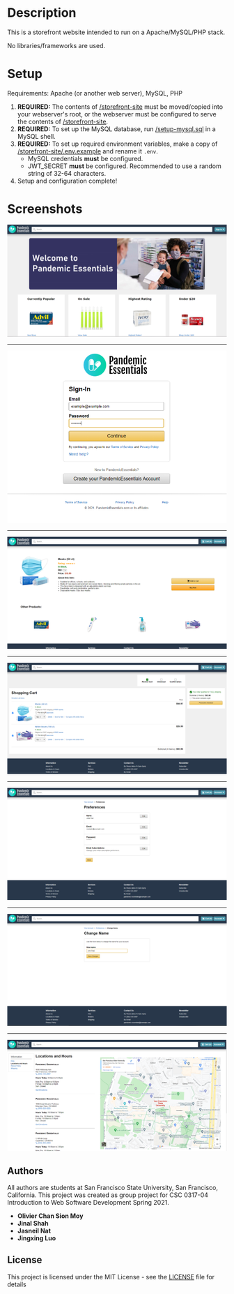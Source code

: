 # Description

This is a storefront website intended to run on a Apache/MySQL/PHP stack.

No libraries/frameworks are used.

# Setup

Requirements:
Apache (or another web server),
MySQL,
PHP

1. **REQUIRED:** The contents of [/storefront-site](storefront-site) must be moved/copied into your webserver's root, or the webserver must be configured to serve the contents of [/storefront-site](storefront-site).
2. **REQUIRED:** To set up the MySQL database, run [/setup-mysql.sql](setup-mysql.sql) in a MySQL shell.
3. **REQUIRED:** To set up required environment variables, make a copy of [/storefront-site/.env.example](storefront-site/.env.example) and rename it `.env`.
    - MySQL credentials **must** be configured.
    - JWT_SECRET **must** be configured. Recommended to use a random string of 32-64 characters.
4. Setup and configuration complete!

# Screenshots

![Screenshot](screenshots/screen1.PNG)
___
![Screenshot](screenshots/screen2.PNG)
___
![Screenshot](screenshots/screen3.PNG)
___
![Screenshot](screenshots/screen4.PNG)
___
![Screenshot](screenshots/screen5.PNG)
___
![Screenshot](screenshots/screen6.PNG)
___
![Screenshot](screenshots/screen7.PNG)

## Authors

All authors are students at San Francisco State University, San Francisco, California.
This project was created as group project for CSC 0317-04 Introduction to Web Software Development Spring 2021.

* **Olivier Chan Sion Moy**
* **Jinal Shah**
* **Jasneil Nat**
* **Jingxing Luo**

## License

This project is licensed under the MIT License - see the [LICENSE](LICENSE) file for details
